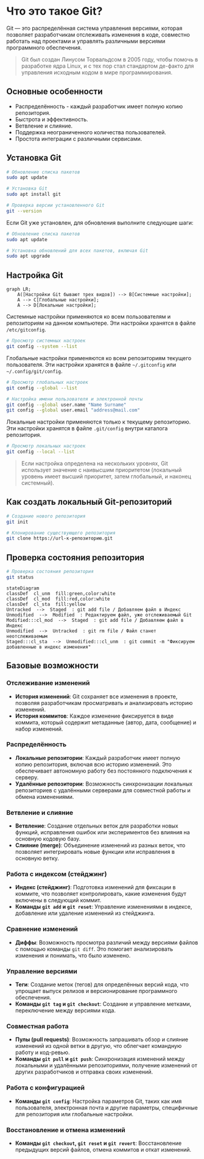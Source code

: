 # Что это такое Git?

Git — это распределённая система управления версиями, которая позволяет разработчикам отслеживать изменения в коде, совместно работать над проектами и управлять различными версиями программного обеспечения.
>Git был создан Линусом Торвальдсом в 2005 году, чтобы помочь в разработке ядра Linux, и с тех пор стал стандартом де-факто для управления исходным кодом в мире программирования.

## Основные особенности

 - Распределённость - каждый разработчик имеет полную копию репозитория.
 - Быстрота и эффективность.
 - Ветвление и слияние.
 - Поддержка неограниченного количества пользователей.
 - Простота интеграции с различными сервисами.

## Установка Git

```bash
# Обновление списка пакетов
sudo apt update

# Установка Git
sudo apt install git

# Проверка версии установленного Git
git --version
```
Если Git уже установлен, для обновления выполните следующие шаги:
```bash
# Обновление списка пакетов
sudo apt update

# Установка обновлений для всех пакетов, включая Git
sudo apt upgrade
```

## Настройка Git

```mermaid
graph LR;
    A([Настройки Git бывают трех видов]) --> B[Системные настройки];
    A --> C[Глобальные настройки];
    A --> D[Локальные настройки];
```
Системные настройки применяются ко всем пользователям и репозиториям на данном компьютере. Эти настройки хранятся в файле `/etc/gitconfig`.
```bash
# Просмотр системных настроек
git config --system --list
```
Глобальные настройки применяются ко всем репозиториям текущего пользователя. Эти настройки хранятся в файле `~/.gitconfig` или `~/.config/git/config`.
```bash
# Просмотр глобальных настроек
git config --global --list

# Настройка имени пользователя и электронной почты
git config --global user.name "Name Surname"
git config --global user.email "address@mail.com"
```
Локальные настройки применяются только к текущему репозиторию. Эти настройки хранятся в файле `.git/config` внутри каталога репозитория.
```bash
# Просмотр локальных настроек
git config --local --list
```
>Если настройка определена на нескольких уровнях, Git использует значение с наивысшим приоритетом (локальный уровень имеет высший приоритет, затем глобальный, и наконец системный).

## Как создать локальный Git-репозиторий
```bash
# Создание нового репозитория
git init

# Клонирование существующего репозитория
git clone https://url-к-репозиторию.git
```
## Проверка состояния репозитория
```bash
# Проверка состояния репозитория
git status
```

```mermaid
stateDiagram
classDef  cl_unm  fill:green,color:white
classDef  cl_mod  fill:red,color:white
classDef  cl_sta  fill:yellow
Untracked  -->  Staged  : git add file / Добавляем файл в Индекс
Unmodified  -->  Modified  : Редактируем файл, уже отслеживаемый Git
Modified:::cl_mod  -->  Staged  : git add file / Добавляем файл в Индекс
Unmodified  -->  Untracked  : git rm file / Файл станет неотслеживаемым
Staged:::cl_sta  -->  Unmodified:::cl_unm  : git commit -m "Фиксируем добавленные в индекс изменения"
```













## Базовые возможности

### Отслеживание изменений
- **История изменений**: Git сохраняет все изменения в проекте, позволяя разработчикам просматривать и анализировать историю изменений.
- **История коммитов**: Каждое изменение фиксируется в виде коммита, который содержит метаданные (автор, дата, сообщение) и набор изменений.

### Распределённость
- **Локальные репозитории**: Каждый разработчик имеет полную копию репозитория, включая всю историю изменений. Это обеспечивает автономную работу без постоянного подключения к серверу.
- **Удалённые репозитории**: Возможность синхронизации локальных репозиториев с удалёнными серверами для совместной работы и обмена изменениями.

### Ветвление и слияние
- **Ветвление**: Создание отдельных веток для разработки новых функций, исправления ошибок или экспериментов без влияния на основную кодовую базу.
- **Слияние (merge)**: Объединение изменений из разных веток, что позволяет интегрировать новые функции или исправления в основную ветку.

### Работа с индексом (стейджинг)
- **Индекс (стейджинг)**: Подготовка изменений для фиксации в коммите, что позволяет контролировать, какие изменения будут включены в следующий коммит.
- **Команды `git add` и `git reset`**: Управление изменениями в индексе, добавление или удаление изменений из стейджинга.

### Сравнение изменений
- **Диффы**: Возможность просмотра различий между версиями файлов с помощью команды `git diff`. Это помогает анализировать изменения и понимать, что было изменено.

### Управление версиями
- **Теги**: Создание меток (тегов) для определённых версий кода, что упрощает выпуск релизов и версионирование программного обеспечения.
- **Команды `git tag` и `git checkout`**: Создание и управление метками, переключение между версиями кода.

### Совместная работа
- **Пулы (pull requests)**: Возможность запрашивать обзор и слияние изменений из одной ветки в другую, что облегчает командную работу и код-ревью.
- **Команды `git pull` и `git push`**: Синхронизация изменений между локальными и удалёнными репозиториями, получение изменений от других разработчиков и отправка своих изменений.

### Работа с конфигурацией
- **Команды `git config`**: Настройка параметров Git, таких как имя пользователя, электронная почта и другие параметры, специфичные для репозитория или глобальные настройки.

### Восстановление и отмена изменений
- **Команды `git checkout`, `git reset` и `git revert`**: Восстановление предыдущих версий файлов, отмена коммитов и откат изменений.


